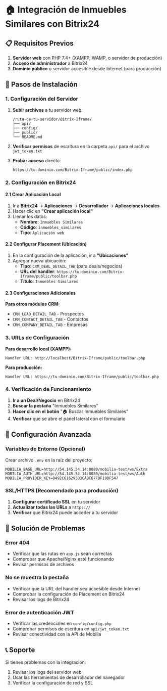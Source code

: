 # 🏠 Integración de Inmuebles Similares con Bitrix24

## 📋 Requisitos Previos

1. **Servidor web** con PHP 7.4+ (XAMPP, WAMP, o servidor de producción)
2. **Acceso de administrador** a Bitrix24
3. **Dominio público** o servidor accesible desde Internet (para producción)

## 🚀 Pasos de Instalación

### 1. Configuración del Servidor

1. **Subir archivos** a tu servidor web:
   ```
   /ruta-de-tu-servidor/Bitrix-Iframe/
   ├── api/
   ├── config/
   ├── public/
   └── README.md
   ```

2. **Verificar permisos** de escritura en la carpeta `api/` para el archivo `jwt_token.txt`

3. **Probar acceso** directo:
   ```
   https://tu-dominio.com/Bitrix-Iframe/public/index.php
   ```

### 2. Configuración en Bitrix24

#### 2.1 Crear Aplicación Local

1. Ir a **Bitrix24** → **Aplicaciones** → **Desarrollador** → **Aplicaciones locales**
2. Hacer clic en **"Crear aplicación local"**
3. Llenar los datos:
   - **Nombre**: `Inmuebles Similares`
   - **Código**: `inmuebles_similares`
   - **Tipo**: `Aplicación web`

#### 2.2 Configurar Placement (Ubicación)

1. En la configuración de la aplicación, ir a **"Ubicaciones"**
2. Agregar nueva ubicación:
   - **Tipo**: `CRM_DEAL_DETAIL_TAB` (para deals/negocios)
   - **URL del handler**: `https://tu-dominio.com/Bitrix-Iframe/public/toolbar.php`
   - **Título**: `Inmuebles Similares`

#### 2.3 Configuraciones Adicionales

**Para otros módulos CRM:**
- `CRM_LEAD_DETAIL_TAB` - Prospectos
- `CRM_CONTACT_DETAIL_TAB` - Contactos  
- `CRM_COMPANY_DETAIL_TAB` - Empresas

### 3. URLs de Configuración

**Para desarrollo local (XAMPP):**
```
Handler URL: http://localhost/Bitrix-Iframe/public/toolbar.php
```

**Para producción:**
```
Handler URL: https://tu-dominio.com/Bitrix-Iframe/public/toolbar.php
```

### 4. Verificación de Funcionamiento

1. **Ir a un Deal/Negocio** en Bitrix24
2. **Buscar la pestaña** "Inmuebles Similares"
3. **Hacer clic en el botón** "🏠 Buscar Inmuebles Similares"
4. **Verificar** que se abre el panel lateral con el formulario

## 🔧 Configuración Avanzada

### Variables de Entorno (Opcional)

Crear archivo `.env` en la raíz del proyecto:
```env
MOBILIA_BASE_URL=http://54.145.54.14:8080/mobilia-test/ws/Extra
MOBILIA_AUTH_URL=http://54.145.54.14:8080/mobilia-test/ws/Auth
MOBILIA_PROVIDER_KEY=8492C616295D3CABC67FDF19DF547
```

### SSL/HTTPS (Recomendado para producción)

1. **Configurar certificado SSL** en tu servidor
2. **Actualizar todas las URLs** a `https://`
3. **Verificar** que Bitrix24 puede acceder a tu servidor

## 🐛 Solución de Problemas

### Error 404
- Verificar que las rutas en `app.js` sean correctas
- Comprobar que Apache/Nginx esté funcionando
- Revisar permisos de archivos

### No se muestra la pestaña
- Verificar que la URL del handler sea accesible desde Internet
- Comprobar la configuración de Placement en Bitrix24
- Revisar los logs de Bitrix24

### Error de autenticación JWT
- Verificar las credenciales en `config/config.php`
- Comprobar permisos de escritura en `api/jwt_token.txt`
- Revisar conectividad con la API de Mobilia

## 📞 Soporte

Si tienes problemas con la integración:
1. Revisar los logs del servidor web
2. Usar las herramientas de desarrollador del navegador
3. Verificar la configuración de red y SSL